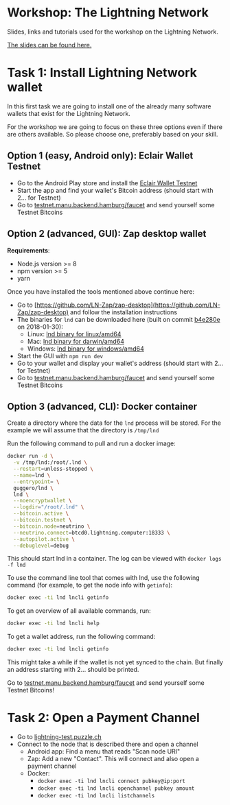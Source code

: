 # Workshop: The Lightning Network

Slides, links and tutorials used for the workshop on the Lightning Network.

[The slides can be found here.](slide-01-workshop.html)


# Task 1: Install Lightning Network wallet

In this first task we are going to install one of the already many software wallets that exist
for the Lightning Network.

For the workshop we are going to focus on these three options even if there are others available.
So please choose one, preferably based on your skill. 

## Option 1 (easy, Android only): Eclair Wallet Testnet

* Go to the Android Play store and install the [Eclair Wallet Testnet](https://play.google.com/store/apps/details?id=fr.acinq.eclair.wallet&hl=en)
* Start the app and find your wallet's Bitcoin address (should start with 2... for Testnet)
* Go to [testnet.manu.backend.hamburg/faucet](https://testnet.manu.backend.hamburg/faucet) and send yourself some Testnet Bitcoins

## Option 2 (advanced, GUI): Zap desktop wallet

**Requirements**:
* Node.js version >= 8
* npm version >= 5
* yarn 

Once you have installed the tools mentioned above continue here:
* Go to [https://github.com/LN-Zap/zap-desktop](https://github.com/LN-Zap/zap-desktop) and follow the installation instructions
* The binaries for `lnd` can be downloaded here (built on commit [b4e280e](https://github.com/lightningnetwork/lnd/commit/b4e280eb152cbd5f2e9d7e116976316fd95be1c7) on 2018-01-30):
  * Linux: [lnd binary for linux/amd64](https://raw.githubusercontent.com/guggero/lightning-workshop/master/lnd-binaries/linux-amd64/lnd)
  * Mac: [lnd binary for darwin/amd64](https://raw.githubusercontent.com/guggero/lightning-workshop/master/lnd-binaries/darwin-amd64/lnd)
  * Windows: [lnd binary for windows/amd64](https://raw.githubusercontent.com/guggero/lightning-workshop/master/lnd-binaries/windows-amd64/lnd)
* Start the GUI with `npm run dev`
* Go to your wallet and display your wallet's address (should start with 2... for Testnet)
* Go to [testnet.manu.backend.hamburg/faucet](https://testnet.manu.backend.hamburg/faucet) and send yourself some Testnet Bitcoins

## Option 3 (advanced, CLI): Docker container

Create a directory where the data for the `lnd` process will be stored. For the example we will assume that the directory is `/tmp/lnd`

Run the following command to pull and run a docker image:
```bash
docker run -d \
  -v /tmp/lnd:/root/.lnd \
  --restart=unless-stopped \
  --name=lnd \
  --entrypoint= \
  guggero/lnd \
  lnd \
  --noencryptwallet \
  --logdir="/root/.lnd" \
  --bitcoin.active \
  --bitcoin.testnet \
  --bitcoin.node=neutrino \
  --neutrino.connect=btcd0.lightning.computer:18333 \
  --autopilot.active \
  --debuglevel=debug
```

This should start lnd in a container. The log can be viewed with `docker logs -f lnd`

To use the command line tool that comes with lnd, use the following command (for example, to get the node info with `getinfo`):

```bash
docker exec -ti lnd lncli getinfo
```

To get an overview of all available commands, run:

```bash
docker exec -ti lnd lncli help
```

To get a wallet address, run the following command:

```bash
docker exec -ti lnd lncli getinfo
```

This might take a while if the wallet is not yet synced to the chain. But finally an address starting with 2... should be printed.

Go to [testnet.manu.backend.hamburg/faucet](https://testnet.manu.backend.hamburg/faucet) and send yourself some Testnet Bitcoins!

# Task 2: Open a Payment Channel

* Go to [lightning-test.puzzle.ch](https://lightning-test.puzzle.ch)
* Connect to the node that is described there and open a channel
  * Android app: Find a menu that reads "Scan node URI"
  * Zap: Add a new "Contact". This will connect and also open a payment channel
  * Docker:
     * `docker exec -ti lnd lncli connect pubkey@ip:port`
     * `docker exec -ti lnd lncli openchannel pubkey amount`
     * `docker exec -ti lnd lncli listchannels`


